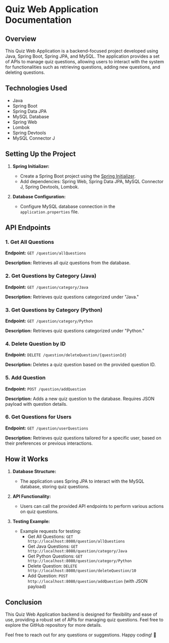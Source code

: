 # Quiz Web Application Documentation

## Overview

This Quiz Web Application is a backend-focused project developed using Java, Spring Boot, Spring JPA, and MySQL. The application provides a set of APIs to manage quiz questions, allowing users to interact with the system for functionalities such as retrieving questions, adding new questions, and deleting questions.

## Technologies Used

- Java
- Spring Boot
- Spring Data JPA
- MySQL Database
- Spring Web
- Lombok
- Spring Devtools
- MySQL Connector J

## Setting Up the Project

1. **Spring Initializer:**
   - Create a Spring Boot project using the [Spring Initializer](https://start.spring.io/).
   - Add dependencies: Spring Web, Spring Data JPA, MySQL Connector J, Spring Devtools, Lombok.

2. **Database Configuration:**
   - Configure MySQL database connection in the `application.properties` file.

## API Endpoints

### 1. Get All Questions

**Endpoint:** `GET /question/allQuestions`

**Description:**
Retrieves all quiz questions from the database.

### 2. Get Questions by Category (Java)

**Endpoint:** `GET /question/category/Java`

**Description:**
Retrieves quiz questions categorized under "Java."

### 3. Get Questions by Category (Python)

**Endpoint:** `GET /question/category/Python`

**Description:**
Retrieves quiz questions categorized under "Python."

### 4. Delete Question by ID

**Endpoint:** `DELETE /question/deleteQuestion/{questionId}`

**Description:**
Deletes a quiz question based on the provided question ID.

### 5. Add Question

**Endpoint:** `POST /question/addQuestion`

**Description:**
Adds a new quiz question to the database. Requires JSON payload with question details.

### 6. Get Questions for Users

**Endpoint:** `GET /question/userQuestions`

**Description:**
Retrieves quiz questions tailored for a specific user, based on their preferences or previous interactions.

## How it Works

1. **Database Structure:**
   - The application uses Spring JPA to interact with the MySQL database, storing quiz questions.

2. **API Functionality:**
   - Users can call the provided API endpoints to perform various actions on quiz questions.

3. **Testing Example:**
   - Example requests for testing:
     - Get All Questions: `GET http://localhost:8080/question/allQuestions`
     - Get Java Questions: `GET http://localhost:8080/question/category/Java`
     - Get Python Questions: `GET http://localhost:8080/question/category/Python`
     - Delete Question: `DELETE http://localhost:8080/question/deleteQuestion/10`
     - Add Question: `POST http://localhost:8080/question/addQuestion` (with JSON payload)

## Conclusion

This Quiz Web Application backend is designed for flexibility and ease of use, providing a robust set of APIs for managing quiz questions. Feel free to explore the GitHub repository for more details.

Feel free to reach out for any questions or suggestions. Happy coding! 🚀
